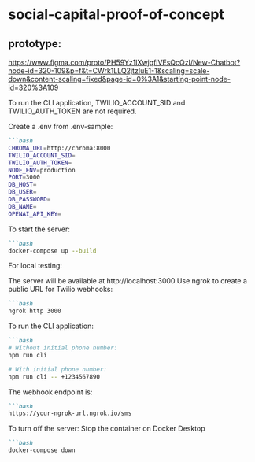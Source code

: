 # social-capital-proof-of-concept

## prototype:
https://www.figma.com/proto/PH59Yz1IXwjqfiVEsQcQzI/New-Chatbot?node-id=320-109&p=f&t=CWrk1LLQ2jtzIuE1-1&scaling=scale-down&content-scaling=fixed&page-id=0%3A1&starting-point-node-id=320%3A109

To run the CLI application, TWILIO_ACCOUNT_SID and TWILIO_AUTH_TOKEN are not required.


Create a .env from .env-sample:
```markdown
```bash
CHROMA_URL=http://chroma:8000
TWILIO_ACCOUNT_SID=
TWILIO_AUTH_TOKEN=
NODE_ENV=production
PORT=3000
DB_HOST=
DB_USER=
DB_PASSWORD=
DB_NAME=
OPENAI_API_KEY=
```

To start the server:
```markdown
```bash
docker-compose up --build
```

For local testing:

The server will be available at http://localhost:3000
Use ngrok to create a public URL for Twilio webhooks:

```markdown
```bash
ngrok http 3000
```

To run the CLI application:
```markdown
```bash
# Without initial phone number:
npm run cli

# With initial phone number:
npm run cli -- +1234567890
```

The webhook endpoint is:
```markdown
```bash
https://your-ngrok-url.ngrok.io/sms
```

To turn off the server:
Stop the container on Docker Desktop
```markdown
```bash
docker-compose down
```
